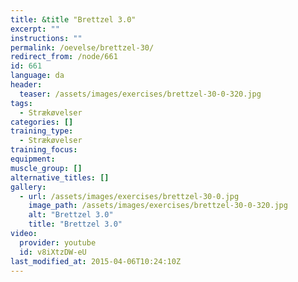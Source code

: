 ```yaml
---
title: &title "Brettzel 3.0"
excerpt: ""
instructions: ""
permalink: /oevelse/brettzel-30/
redirect_from: /node/661
id: 661
language: da
header:
  teaser: /assets/images/exercises/brettzel-30-0-320.jpg
tags:
  - Strækøvelser
categories: []
training_type: 
  - Strækøvelser
training_focus: 
equipment:
muscle_group: []
alternative_titles: []
gallery:
  - url: /assets/images/exercises/brettzel-30-0.jpg
    image_path: /assets/images/exercises/brettzel-30-0-320.jpg
    alt: "Brettzel 3.0"
    title: "Brettzel 3.0"
video:
  provider: youtube
  id: v8iXtzDW-eU
last_modified_at: 2015-04-06T10:24:10Z
---
```

